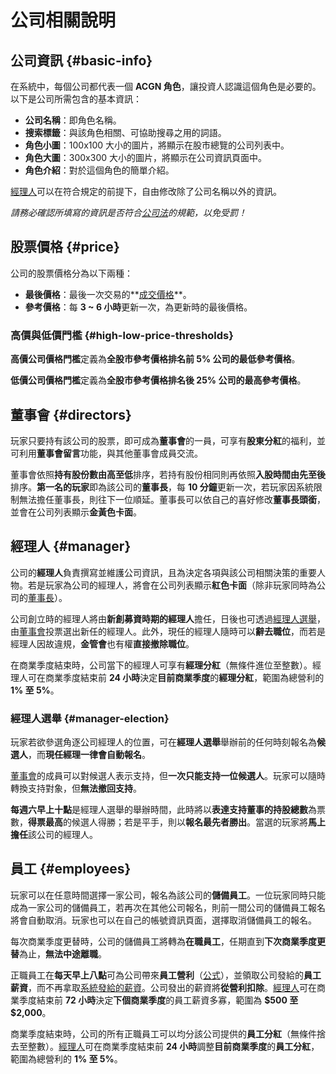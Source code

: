 # 公司相關說明

## 公司資訊 {#basic-info}

在系統中，每個公司都代表一個 **ACGN 角色**，讓投資人認識這個角色是必要的。以下是公司所需包含的基本資訊：

* **公司名稱**：即角色名稱。
* **搜索標籤**：與該角色相關、可協助搜尋之用的詞語。
* **角色小圖**：100x100 大小的圖片，將顯示在股市總覽的公司列表中。
* **角色大圖**：300x300 大小的圖片，將顯示在公司資訊頁面中。
* **角色介紹**：對於這個角色的簡單介紹。

[經理人](#manager)可以在符合規定的前提下，自由修改除了公司名稱以外的資訊。

*請務必確認所填寫的資訊是否符合[公司法](https://goo.gl/b2sscm)的規範，以免受罰！*

## 股票價格 {#price}

公司的股票價格分為以下兩種：

* **最後價格**：最後一次交易的**[成交價格](stock-trading.md#deal)**。
* **參考價格**：每 **3 ~ 6 小時**更新一次，為更新時的最後價格。

### 高價與低價門檻 {#high-low-price-thresholds}

**高價公司價格門檻**定義為**全股市參考價格排名前 5% 公司的最低參考價格**。

**低價公司價格門檻**定義為**全股市參考價格排名後 25% 公司的最高參考價格**。

## 董事會 {#directors}

玩家只要持有該公司的股票，即可成為**董事會**的一員，可享有**股東分紅**的福利，並可利用**董事會留言**功能，與其他董事會成員交流。

董事會依照**持有股份數由高至低**排序，若持有股份相同則再依照**入股時間由先至後**排序。**第一名的玩家**即為該公司的**董事長**，每 **10 分鐘**更新一次，若玩家因系統限制無法擔任董事長，則往下一位順延。董事長可以依自己的喜好修改**董事長頭銜**，並會在公司列表顯示**金黃色卡面**。

## 經理人 {#manager}

公司的**經理人**負責撰寫並維護公司資訊，且為決定各項與該公司相關決策的重要人物。若是玩家為公司的經理人，將會在公司列表顯示**紅色卡面**（除非玩家同時為公司的[董事長](#directors)）。

公司創立時的經理人將由**新創募資時期的經理人**擔任，日後也可透過[經理人選舉](#manager-election)，由[董事會](#directors)投票選出新任的經理人。此外，現任的經理人隨時可以**辭去職位**，而若是經理人因故違規，**金管會**也有權**直接撤除職位**。

在商業季度結束時，公司當下的經理人可享有**經理分紅**（無條件進位至整數）。經理人可在商業季度結束前 **24 小時**決定**目前商業季度**的**經理分紅**，範圍為總營利的 **1% 至 5%**。

### 經理人選舉 {#manager-election}

玩家若欲參選角逐公司經理人的位置，可在**經理人選舉**舉辦前的任何時刻報名為**候選人**，而**現任經理一律會自動報名**。

[董事會](#directors)的成員可以對候選人表示支持，但**一次只能支持一位候選人**。玩家可以隨時轉換支持對象，但**無法撤回支持**。

**每週六早上十點**是經理人選舉的舉辦時間，此時將以**表達支持董事的持股總數**為票數，**得票最高**的候選人得勝；若是平手，則以**報名最先者勝出**。當選的玩家將**馬上擔任**該公司的經理人。

## 員工 {#employees}

玩家可以在任意時間選擇一家公司，報名為該公司的**儲備員工**。一位玩家同時只能成為一家公司的儲備員工，若再次在其他公司報名，則前一間公司的儲備員工報名將會自動取消。玩家也可以在自己的帳號資訊頁面，選擇取消儲備員工的報名。

每次商業季度更替時，公司的儲備員工將轉為**在職員工**，任期直到**下次商業季度更替**為止，**無法中途離職**。

正職員工在**每天早上八點**可為公司帶來**員工營利**（[公式](formulas.md#company-employee-profit)），並領取公司發給的**員工薪資**，而不再拿取[系統發給的薪資](user-accounts.md#system-salary)。公司發出的薪資將**從營利扣除**。[經理人](#manager)可在商業季度結束前 **72 小時**決定**下個商業季度**的員工薪資多寡，範圍為 **$500 至 $2,000**。

商業季度結束時，公司的所有正職員工可以均分該公司提供的**員工分紅**（無條件捨去至整數）。[經理人](#manager)可在商業季度結束前 **24 小時**調整**目前商業季度**的**員工分紅**，範圍為總營利的 **1% 至 5%**。
